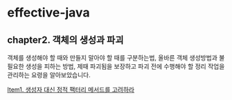 # effective-java

## chapter2. 객체의 생성과 파괴
객체를 생성해야 할 때와 만들지 말아야 할 때를 구분하는법, 올바른 객체 생성방법과 불필요한 생성을 피하는 방법, 제때 파괴됨을 보장하고 파괴 전에 수행해야 할 정리 작업을 관리하는 요령을 알아보았습니다.

[Item1. 생성자 대신 정적 팩터리 메서드를 고려하라](https://south-leopard-b1c.notion.site/Item1-bbbb413b4b03402abdec5d01e7daab57?pvs=4)
